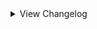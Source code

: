 <details>
<summary>View Changelog</summary>

# Plugin GUID: whistlewind.inscryption.lobotomycorp

## v2.1.0 - Into the Twilight (?/?/202?)
### 🩹 Bug fixes
- Fixed Honoured Monk having the wrong portrait
- Fixed The Road Home softlocking the game when played by Leshy
- Fixed Abnormal Bosses config replacing Grizzly Bears with Guardian Apostles in Part 1 during bosses
- Fixed Nosferatu not evolving into the correct forme
- Fixed WhiteNight not being immune to Touch of Death
- Fixed blessings being added incorrectly when Plague Doctor changes sides
- Fixed learned dialogue for Marksman and Quick Draw not playing
- Fixed some WhiteNight-related dialogue not playing correctly
- Fixed StarSound special ability targeting the wrong slots
- Fixed Behaviour Adjustment's incorrect cost from 3 Bones --> 3 Energy
- Fixed Judgement Bird special ability interaction with Repulsive cards
- Fixed Trapper boss phase 2 only using a select few modded cards - it should now draw from a larger pool
- Fixed Abnormal Trapper boss still using vanilla cards during the final phase
- Fixed some stat spell cards not showing stats
- Fixed Tiphereth B being obtainable from the Sefirot choice node
- Fixed Nothing There evolving immediately upon being revealed
- Fixed Today's Neutral Expression retaining the Undying sigil when played by the opponent
- Fixed Luminous Bracelet not showing its stats
### 🔧 Tweaks
- Twilight starter deck can now be unlocked by completing the Final Apocalypse challenge
- Minor adjustments to some sequences
- Adjusted icon for Start with a Beast cheat
- Adjusted description of Abnormal Bosses challenge to specify the affected bosses
- Angela is now unlocked when the player has at least 2 distinct Sephirah cards in their deck when moving to a Sefirot choice node
- Added extra indicators for when Bless triggers
- Bless special ability will no longer affect Giant and Uncuttable cards (Mule cards are still affected)
- Chance for Bless to create a Heretic apostle is now tied to the game's seed instead of being fully random
- Blessings are now given to whomever owns the good doctor
- Changed challenge icon for 'Start with a Beast'
- Adjusted how Blind Rage calculates slots to target
- Quick Draw icon is now flipped when possessed by the opponent
- Made a number of tweaks to dialogue
- WhiteNight now uses the Terrain stat layout
- Improved Adoration special ability's effect
### ⚖️ Balancing
- Increased Spider Bud's Health from 2 --> 3
- Rebalanced Express Train to Hell from 0/4, 4 Bones --> 0/1, 2 Energy
- Rebalanced Der Freischütz from 1/1, Bifurcated Strike, Sniper --> 2/2, Sniper, Persistent
- Rebalanced Little Red Riding Hooded Mercenary from 2/5, Sniper, Persistent --> 2/6, Sniper
- Rebalanced We Can Change Anything from 0/2 --> 1/1
- Rebalanced Nothing There (final) from 9/9, Piercing, Thick Skin x2 --> 8/8, Piercing, Persistent
- Rebalanced The Snow Queen from 1/2, 5 Bones --> 2/2, 2 Blood
- Rebalanced Melting Love from 4/3 --> Slimes/6
- Rebalanced Silent Girl from 2/1, Trifurcated Strike --> 2/2, Persecutor
- Rebalanced Yesod from 0/1; Hoarder, Corrector --> 2/3, Hoarder
- Rebalanced Chesed from 0/; Thick Skin, Healer; 1 Blood --> 1/4; Regenerator, Healer; 4 Energy
- Rebalanced Hokma from 2/3 --> 1/4
- Gebura now has Persistent instead of Piercing
- Reduced Beauty and the Beast's Power from 1 --> 0
- Beauty and the Beast now has KillsSurvivors trait
- Reworked Time Machine ability - now makes you choose a card to remove from your deck, rather than remove a random one
- Adjusted some encounter blueprints' balance
- Changed the CardTemple of some cards
### ➕ Additions
- Added Final Apocalypse challenge and boss
- Added Achievements API support (6 achievements)
- Added 1 new encounter
- Added Reskin Sigils config for controlling the names and icons of Sniper and Sentry (true by default)
### 💣 Removals
- Removed Magic Bullet special ability
- Removed unused dialogue events

## v2.0.2 - Minor patch (7/29/2023)
### 🩹 Bug fixes
- Fixed incorrect play cost for Hokma (2 Bones --> 2 Blood)
- Fixed 'Start With' Cheats adding extra copies when restarting a run using the retry button

## v2.0.1 - Minor patch (7/25/2023)
### 🩹 Bug fixes
- Fixed Bloodbath evolutions not being correctly added to the game
- Fixed softlock when a card with a Totem-given Fledgling sigil evolves
### 🔧 Tweaks
- Increased point count of Miracle Worker challenge (12 --> 60) to better indicate its difficulty
### ➕ Additions
- Added dialogue to help indicate when Bless special ability has activated

## v2.0.0 - The One Perfect Book (7/22/2023)
Note that in the future, updates and changes to modded sigils will be found in the Abnormal Sigils changelog.

### 🧱 Structural
- Separated sigils into own mod: Abnormal Sigils
- Added 2 new mod dependencies: New Spell Card Toolkit, Abnormal Sigils
- Removed BepInEx as a dependency (redundant due to API)
- Reformatted the configuration file (set values will more than likely not carry over)
- Card and abilities now work and appear in Act 2
- Improved sigil code to no longer include card-specific effects; these effects are now special abilities
- Sniper and Sentry sigils will be reskinned and renamed while this mod is active
### 🩹 Bug fixes
- Abnormality card choice now correctly displays and clears dialogue
- Fixed custom challenges not working properly in Act 1
- Fixed custom death cards not being created correctly in some circumstances
- Fixed broken encounters
- Gift Giver ability no longer gives copies of owned singleton cards
- WhiteNight event no longer softlocks when there are multiple Plague Doctors in play
- Nothing There is no longer copyable by Goo Mage
- Guardian Apostle no longer revives immediately after being Downed
### 🔧 Tweaks
- Singing Machine no longer looks like a Terrain card
- Dragon cards given new appearances, no longer display their stats
- Improved sigil rulebook description to be clearer, less cluttered
- Volatile ability now uses a custom flipped icon when used by opponents
- Sporogenic and Serpent's Nest abilities can now stack
- Starter Deck 'Road to Oz' now includes The Road Home (replacing Wolf Cub) and Ozma
- Starter Deck 'Magical Girls!' now includes Magical Girl C
- Abnormality choice node probabilities changed to (0%, 2%, 5%) by default and (2%, 5%, 10%) with Better Rare Chances cheat enabled
    - Applies to both Part 1 and KCM
- Abnormality choice node can now offer multiple Rare cards as choices
- Increased point amount of Better Rare Chances (-15 --> -10)
- Adjusted flow of some dialogue
- Improved some cards' portraits
- Leshy can now trigger special events on his side of the board
    - You will not receive the rewards for doing so however
- Miracle Worker challenge now plays Plague Doctor during a random turn and will trigger during boss battles
    - activation sequence no longer plays every battle
- Plague Doctor uses a separate, per-run counter if played by Leshy
- Bless special ability can no longer trigger multiple times per battle
- Replaced Marksman and Quick Draw sigils with the vanilla Sniper and Sentry sigils
### ➕ Additions
#### Cards
- Added the following cards:
    - Magical Girl C, Price of Silence, Pinocchio, Nosferatu, The Way Home, Ozma, Silent Girl (Rare)
- Added the following special cards:
    - The Adult Who Tells Lies, Jester of Nihil, Malkuth, Yesod, Hod, Netzach, Tiphereth A and Tiphereth B, Gebura, Chesed, Binah, Hokma, Angela
- Added the following starter decks (* = Replaces the primary card if Ruina cards are disabled in the config):
    - Random (3 randomly selected mod cards)
    - People Pleasers (Today's Shy Look, Pinocchio/Mirror of Adjustment*, Behaviour Adjustment)
    - Freak Show (Beauty and the Beast, Void Dream Queen Bee)
    - Apocrypha (Fragment of the Universe, Skin Prophecy, Price of Silence/1.76MHz*)
    - Keter (Bloodbath, The Burrowing Heaven, The Snow Queen)
- Added the following Tribes:
    - Anthropoid, Botanic, Divine, Fae, Mechanical
- Added the following Traits:
    - Boneless, SwanBrother, NakedSerpent, SporeFriend, ImmuneToInstaDeath, Orchestral
- Added pixel sprites for all cards
#### Abilities
- Added the following abilities:
    - Neutered, Neutered Latch, Return to Nihil, False Throne, Rightful Heir, Opportunistic, Cycler, Barreler, Follow the Leader, Persistent
- Added the following stat icons:
    - Nihil, Passing Time, Sigil Power
- Added the following special abilities:
    - Cowardly, The Homing Instinct
- Added the following status effects:
    - Spores, Worms
- Abilities can now be used by cards in Act 2
#### Other
- Added new configuration options
- Added the following cheats:
    - Start with a Beast, Start with a Jester, Start with a Liar
- Added Sefirot card choice node
### ⚖️ Gameplay Changes
#### Cards
- All-Around Helper: Cost changed (2 Blood --> 4 Energy)
- Apocalypse Bird: Health increased (8 --> 12), given Made of Stone
- Apostles: Replaced Terrain trait with Apostle trait, removed Uncuttable trait
- Downed Apostles: Health reduced to 1 for all variants, removed Repulsive sigil
- Spear Apostle: Power increased from 3 --> 4
- Army in Black: Reworked into Targeted Spell with Volatile
- Army in Pink: special ability now triggers when 3 ally cards die
- Backward Clock: Cost changed (4 Bones --> 2 Energy)
- Behaviour Adjustment: Cost changed (4 Bones --> 3 Energy)
- Big Bird: Given Cycler ability
- Bloodbath 2: Cost reduced (2 --> 1 Blood)
- Bloodbath 3: Rebalanced (1/3; 3 Blood --> 1/2, 2 Blood)
- Blue Star: Reworked into:
    - Forme 1: 0/4; Fledgling; 2 Blood
    - Forme 2: 0/4; Fledgling, Idol; 3 Blood
    - Forme 3: 4/4; Fledgling, All Strike; 4 Blood
- The Burrowing Heaven: Reworked into 0/1; Guardian, Sentry; 1 Blood
- CENSORED: Rebalanced (6/3, 4 Blood --> 4/3, 3 Blood)
- Clouded Monk: Cost reduced (3 Blood --> 2 Blood)
- Dimensional Refraction Variant: Reworked (4/4; 3 Blood --> 0/1; Sigil Power; 2 Blood)
- Il Pianto Della Luna: Health increased (6 --> 7)
- Child of the Galaxy: Reworked into 1/1; Flag Bearer, Bone Digger; 1 Blood
- Don't Touch Me: Cost changed (2 Bones --> 2 Energy), given Terrain trait
- Brothers: Given Terrain trait
- Second Brother: Given Piercing ability, Power reduced (0 --> 1)
- Third Brother: Health reduced (3 --> 2)
- Fourth Brother: Health reduced (2 --> 1)
- Fifth Brother: Replaced Sharp Quills with Scorching
- Sixth Brother: Replaced Stinky with Thick Skin
- Flesh Idol: Reworked into 0/4; 2 Bones; Aggravating, Fledgling (2)
- Funeral of the Dead Butterflies: Rebalanced (3/3, 3 Blood --> 1/3, 2 Blood)
- Giant Tree Sap: Cost reduced (4 --> 3 Bones), is now Rare
- Happy Teddy Bear: Reworked into 1/5; Guardian; 6 Bones
- King of Greed: Rebalanced (4/5, Hefty, 2 Blood --> 2/5, Cycler, 1 Blood)
- Luminous Bracelet: Reworked into 0/2 Targeted Spell; Greedy Healing, Give Stats and Sigils; 2 Energy
- Magical Girl D: Rebalanced (3 Health; 2 Blood --> 2 Health; 1 Blood), renamed to The King of Greed
- Magical Girl H: Power reduced (2 --> 1), given Opportunistic ability
- Queen of Hatred: Power increased (7 --> 8)
- Magical Girl S: Power reduced (2 --> 1), no longer Rare, renamed to The Knight of Despair
- Melting Love: Health increased (2 --> 3)
- 1.76 MHz: Reworked (0/3; Annoying, Leader; 2 Bones --> 2/1; Annoying; 3 Energy)
- Mountain of Smiling Bodies 2: Cost reduced (3 Blood --> 2)
- Mountain of Smiling Bodies 3: Rebalanced (4 Power; 4 Blood --> 5 Power; 3 Blood)
- Nameless Fetus: Cost reduced (5 --> 3 Bones)
- Notes from a Crazed Researcher: Reworked into Targeted Spell; 2/0; Brittle, Give Stats and Sigils; 4 Bones
- Nothing There Final: Given Piercing, Thick Skin x2 sigils
- Old Faith and Promises: Cost changed (2 Bones --> 3 Energy)
- One Sin and Hundreds of Good Deeds: Cost reduced (2 Bones --> 1 Bone)
- Porccubus: Health reduced (2 --> 1)
- Queen Bee: Health reduced (6 --> 4)
- Little Red Riding Hooded Mercenary: Reworked into 2/5; Sniper, Persistent; 3 Blood; Crimson Scar
- Big and Will Be Bad Wolf: Reworked into 3/4; Assimilator; 3 Blood; Crimson Scar
- Sapling: Reworked (0/2; free --> 0/2; Bone Digger, 2 Bones; Terrain)
- Scarecrow Searching for Wisdom: Rebalanced (1/3, 5 Bones --> 1/1, 4 Bones)
- Schadenfreude: Rebalanced (0/1; Quick Draw, Touch of Death; 4 Bones --> 1/1; Sentry; 3 Energy)
- Scorched Girl: Cost reduced (3 --> 2 Bones)
- Shelter from the 27th of March: Reworked into Targeted Spell; 0/0 ; Repulsive, Aggravating, Give Sigils; 3 Energy
- Spider Buff: Cost reduced (4 --> 3 Bones)
- Chairs: Power reduced (1 --> 0)
- Silent Orchestra: Rebalanced (1/5 --> 2/6)
- Silent Machine: Rebalanced (0/8, 2 Blood --> 0/3, 1 Blood)
- The Snow Queen: Rebalanced (3 Health 6 Bones --> 2 Health; 5 Bones)
- Snow White's Apple: Health reduced from 3 --> 1
- Snow White's Vines: gained the Terrain Trait
- The Firebird: Power increased (1 --> 2)
- The Naked Nest: Given NakedSerpent Trait
- The Naked Worm: Given NakedSerpent Trait
- Theresia: Cost changed (1 Bone --> 2 Energy)
- Today's Shy Look: Special ability tweaked to randomise when multiple copies are drawn at once
- Standard Training-Dummy Rabbit: Rebalanced (0/1, 1 Bone --> 0/2, 1 Energy)
- The Lady Facing the Wall: Rebalanced (0/2; Punisher --> 1/2; Sharp Quills)
- We Can Change Anything: Power reduced (1 --> 0)
- WhiteNight: Health reduced from 666 --> 66, replaced Terrain trait with Apostle, added ImmuneToInstaDeath trait
    - Can now be killed by regular cards, with a different reward if done so
- You Must Be Happy: Reworked into Targeted Spell, 0/2; Scrambler; 2 Energy
- You're Bald...: Reworked (1/1, 3 Bones --> 0/2, 2 Energy)
- Ttungsil: Removed Fledgling ability
#### Abilities
- Apostle: Now prevents damage and death while WhiteNight is an ally
- Broodmother: Powerlevel reduced (4 --> 3)
- Burning: Renamed to Scorching
- Nettle Clothes: Now considers cards with SwanBrother trait, no longer deals damage to the base card upon Brother cards dying
- Martyr: Can now activate when sacrificed, added additional effect:
    - "When a card bearing this sigil dies, all allied creatures gain 2 Health [ and lose all negative status effects ]."
- Corrector: Powerlevel reduced (3 --> 2)
- Frozen Heart: Healing amount changed (1 --> 2)
- Fungal Infector: Renamed to Sporogenic, reworked to be:
    - "Creatures adjacent to this card gain 1 Spores at the end of its owner's turn. This sigil activates before other sigils."
- Piercing: Reworked to be:
    - "Damage dealt by this card cannot be negated or reduced by sigils such as Armoured or Thick Skin. Deal 1 overkill damage when attacking a card."
- Serpent's Nest: No longer obtainable as a totem bottom, reworked to be:
    - "When a card bearing this sigil is struck, the striker gains 1 Worms."
- Conductor: Reworked to be:
    - "The effect of this sigil will change over the next 3 turns. This turn: do nothing."
- Ruler of Frost: Reworked to be:
    - "Activate: Once per turn, pay 3 Bones to choose a space on the board. If the space is occupied by a killable card, transform it into a Frozen Heart. Otherwise create a Block of Ice."
- The Train: Reworked to be:
    - "Three turns after this card is played, kill all creatures on the board. Creatures killed this way do not drop bones."
- Sap: Triggers less often, is now inherited from card merging
- Justitia: No longer affects Terrain and Pelt cards, mouse cursor will change when hovering over affectable cards
#### Other
- Starter decks Road to Oz, Magical Girls!, Twilight now require completing the respective in-game event before unlocking the deck
    - This can be overriden in the config by-the-by
### 💣 Removals
- Removed emission sprites from some terrain cards
- Removed Marksman and Quick Draw abilities

<details>
<summary>Pre-2.0 Updates</summary>

## v1.3.1 - Final Pre-2.0 Update (1/28/2023)
### 🧱 General
- Adjusted sprite of All-Around Helper
- Changed artwork for Group Healer to be more distinct from Team Leader
- Minor optimisations
### 💣 Removals
- Removed special behaviour from Quick Draw and Woodcutter due to API fixing Sentry softlocking

## v1.3.0 - Futureproofing Update (12/31/2022)
### 🧱 General
- Added compatibility features for upcoming 2.0 update
- Refactored some internal systems
- Tweaked card sprites
- Adjusted descriptive text of challenges Miracler Worker and Better Rare Chances
### 🩹 Bug fixes
- Fixed Plague Doctor's portrait not correctly updating mid-battle
- Fixed abnormality choice node visual bug relating to card deck
- Fixed certain singleton cards being reobtainable after certain events
### ➕ Additions
- Added starter deck support for Part 1
- Added 1 new starter deck: Random Mod Cards
- Added new config 'EXTRA RANDOM CARDS' for adding extra mod cards to the Random Mod Cards starter deck (Part 1 and KCM)

## v1.2.5 - Bug fix (11/23/2022)
### 🩹 Bug fixes
- Actually fixed Mountain of Smiling Bodies softlocking when dying

## v1.2.4 - Big Boy patch (11/22/2022)
### 🩹 Bug fixes
- Fixed cards with custom evolutions evolving into the wrong forme when played by Leshy
- Reverted prior change to Mountain of Smiling Bodies

## v1.2.3 - Bodies of Apostles patch (11/21/2022)
### 🧱 General
- Mod now unpatches itself OnDisable
### 🩹 Bug fixes
- Fixed downed Apostles not evolving into their correct forme
- Mountain of Smiling Bodies now checks if card slot is null when killed after evolving
### 🔧 Tweaks
- Rewrote Woodcutter ability to use logic from API's Sentry fix
- Quick Draw now inherits from Sentry
### 💣 Removals
- Removed some debugging items
- Removed unnecessary patches

## v1.2.2 - The 'Who Let Me Code' patch (10/6/2022)
### 🩹 Bug fixes
- Fixed the following cards not being obtainable as card choices
    - Judgement Bird
    - One Sin and Hundreds of Good Deeds
    - Plague Doctor
    - Yang
    - Yin
    - You're Bald...

## v1.2.1 - Minor patch (9/26/2022)
### 🧱 General
- Fixed inaccurate information in the ReadMe
- CENSORED's ability now has opponent compatibility
### 🩹 Bug fixes
- Fixed Hatred special not properly checking for other Magical Girls
### 🔧 Tweaks
- Improved rulebook entry descriptions for special abilities

## v1.2.0 - Close Encounters of the Abnormal Kind (9/18/2022)
### 🧱 General
- Adjusted the descriptions for some configurations to reflect new changes/be clearer.
- Fixed inaccurate information in the ReadMe
- Added PackManager compatibility
### 🩹 Bug fixes
- Fixed visual bug related to interactions with Regenerator and facedown cards
- Fixed visual bug related to Cursed ability activating when the killer has also died
- Fixed visual bug where created Spore Mold Creatures would glow when they shouldn't
- Fixed 1.76 MHz's cost being 3 bones instead of 2 bones
- Fixed First Brother's Health being 2 not 1
- Fixed Second Brother's Health being 2 not 1
- Fixed Fourth Brother's Health being 1 not 2
- Fixed Fungal Infector not affecting cards that were affected in previous battles
- Fixed Singing Machine not having an emission
- Fixed Queen of Hatred not switching back from Tired forme
- Fixed Magical Girl D not showing dialogue on evolve
- Fixed Plague Doctor special ability not activating when on the opponent's side of the board
- Fixed placeholder descriptions for Grave of Cherry Blossoms, The Little Prince still being present
- Fixed Witness ability's Rulebook entry displaying an incorrect cost
### 🔧 Tweaks
- Reworked Conductor ability to now give passive Power rather than draw Chair cards
- Nettles Clothes ability now shows added abilities
- The Naked Nest and The Naked Worm are now part of the Insect tribe
- Redid the dialogue for the Abnormality choice node, no longer plays in KCM
- Tweaked Broodmother, Queen Nest, Serpent's Nest abilities to have drawn cards inherit merged sigils
- Tweaked Gift Giver ability to have drawn cards inherit merged sigils IF Gift Giver is possessed by Laetitia
- Broodmother, Gift Giver, Corrector abilities now have opponent support
- Rewrote rulebook entry for Queen Nest
- Tweaked a number of cards' descriptions to better fit the game
### ⚖️ Balancing
- Yang event now only removes 1 card of the relevant cards at random instead of both
- Funeral of the Dead Butterflies is no longer Rare
- Notes from a Crazed Researcher no longer has Volatile
- WhiteNight no longer heals taken damage
- Buffed Singing Machine's Health from 4 --> 8
- Buffed Void Dream Rooster's Health from 2 --> 3
- Rebalanced Funeral of the Dead Butterflies to be (3,3) stats, 3 Blood, Double Strike
- Changed The Dreaming Current from (3,2) stats, 2 Blood cost, Rampager --> (4,2) stats, 3 Blood cost, Rampager and Waterborne
- Nerfed Silent Orchestra's stats from (3,6) --> (1,5)
- Increased Worker Bee's cost from FREE --> 1 Bone
### ➕ Additions
- Added custom encounters for each region
- Added starter deck Lonely Friends
    - Scorched Girl, Laetitia, Child of the Galaxy
- Added starter deck Blood Machines
    - We Can Change Anything, All-Around Helper, Singing Machine
- Added config option Abnormal Bosses
- Added config option Abnormal Encounters
- Added config option Better Rare Chances
- Added config option Miracle Worker
- Added challenge Abnormal Bosses
- Added challenge Abnormal Encounters
- Added challenge Abnormal Encounters
- Added challenge Miracle Worker
- Added cheat Better Rare Chances
- Added 10 death cards
- Added opponent-only cards: Guardian Apostle, Moleman Apostle, Rudolta (mule version), Skeleton Shrimp, Crumpled Can

## v1.1.1 - Broken Shovel patch (8/26/2022)
### 🧱 General
- Fixed ReadMe's description of Sapling showing the wrong Power
- Fixed ReadMe's description of Giant Tree being incorrectly formatted
- Removed an duplicate entry in the ReadMe of Lady Facing the Wall
- Changed ReadMe's description of Nothing There to display X/X for stats
### 🩹 Bug fixes
- Fixed Gardener not activating at all
- Fixed Magical Girl S and Army in Pink's special abilities activating whilst in hand
- Fixed Omni Strike not attacking Giant cards properly
### 🔧 Tweaks
- Changed emissions of Parasite Tree, Sapling, and The Little Prince to not obscure their cost
- Tweaked Army in Pink's special ability
### ⚖️ Balancing
- Buffed Apocalypse Bird's Power from 2 --> 3
- Buffed Army in Black's Power from 0 --> 1
- Buffed Void Dream's Power from 0 --> 1
- Increased Spider Brood's cost from FREE --> 1 Blood

## v1.1.0 - First Major Update™ (8/22/2022)
### 🧱 General
- Changed file name for config file (see above for more information on this)
- Rearranged the order of the configs in the config file
- Added opponent AI compatibility for Sniper and Marksman abilities
- Bifurcated Strike, Trifurcated Strike, and Double Strike now add stackable extra attacks for Sniper and Marksman abilities
- Omni Strike now attacks the base card's opposing slot if they aren't a Giant card rather than only the leftmost slot
- All abilities now have an icon for Act 2 if you wish to mess around with them in Act 2 - NOTE: Act 2 is not supported and has not been playtested
- Fixed inaccurate information in the ReadMe
### 🩹 Bug fixes
- Fixed custom death cards not being properly added to the game
- Fixed Assimilator and Bloodfiend still activating when the base card has died
- Fixed Martyr ability causing the game to freeze when there are no valid targets to be healed
- Fixed Quick Draw and Woodcutter abilities causing the game to freeze in certain scenarios
- Fixed Gardener ability activating when not on the board
- Fixed Gardener ability causing the game to freeze when the dead card's slot isn't empty
- Fixed Ruler of Frost ability causing the game to freeze when the dead card's slot isn't empty
- Fixed Cursed ability affecting Giant cards
- Fixed Flag Bearer ability revoking the Health buff under certain situations
- Fixed Regenerator ability killing adjacent cards when they are at max Health
- Fixed incorrect Regenerator ability description
- Fixed Magical Girl H's special ability not accounting for certain situations
- Fixed Judgement Bird's special ability not accounting for Airborne or Repulsive
- Fixed Submerged cards not flipping when targeted by Judgement Bird
- Fixed the Mirror of Adjustment not properly displaying the Mirror stat icon
- Fixed Nothing There and Express Train to Hell being selectable hosts/sacrifices at card merge and campfire nodes
### 🔧 Tweaks
- Assimilator, Queen Nest, Cursed, Regenerator, Reflector, Grinder abilities are now modular
- Made a number of abilities stackable (see Abilities section for more information)
- Tweaked Bloodbath's special ability to better indicate to the player when it has activated whilst in hand
- Snow White's Apple now kills survivors at the Campfire
- Plague Doctor now changes its appearance based on the number of times it has healed cards (change persists even if you reset mid-battle)
- Piercing ability now has different behaviour when possessed by Staff Apostle
- Added placeholder text for when all 3 Magical Girls are on the same side of the board
- Updated Nameless Fetus's sprites
- Updated WhiteNight's sprite and emission
- Mirror of Adjustment now uses the default stat layout
- Made minor changes to various card and ability descriptions
- Cards killed by certain event cards no longer activate triggers. This is to prevent softlocks relating to certain ability combinations
### ⚖️ Balancing
- Queen Nest ability no longer creates a Worker Bee when played
- Made of Slime ability now gives created cards 1 Power, no longer affects cards with 1 Health
- Cursed ability no longer affects card with the Uncuttable trait or the Made of Stone ability
- Changed Bloodbaths' stats and gave them the Spilled Blood stat icon
- Cards created by the Roots ability now inherit the base card's sigils
- Minions created by Gardener now inherit the dead card's sigils
- Minions created by CENSORED now inherit the full Power of the killed card
- Army in Pink's special ability now creates 4 copies of Army in Black in hand when triggered
- Bloodbath 1, 2, and 3 now all the have Spilled Blood stat icon
- Buffed CENSORED's Health from 2 --> 3
- Buffed Queen Bee's Health from 5 --> 6
- Buffed Snow Queen's Health from 2 --> 3
- Buffed Scarecrow Searching for Wisdom's Health from 2 --> 3
- Buffed Luminous Bracelet's Health from 1 --> 2
- Buffed Opened Can of WellCheers's Health from 1 --> 2
- Buffed We Can Change Anything's stats from (0,1) --> (1,2)
- Increased Express Train to Hell's cost from FREE --> 6 Bones
- Reduced The Train ability's activation cost from 12 Bones --> 6 Bones
- Reduced Parasite Tree's cost from 2 Blood --> 1 Blood
- Rebalanced 1.76 MHz to 2 Bones cost
- Rebalanced Blue Star 1 to have (0,2) stats, Fledgling
- Rebalanced Blue Star 2 to have (2,6) stats, Assimilator, Omni Strike
- Rebalanced Flesh Idol to have (0,2) stats, 3 Bones cost
- Rebalanced Crumbling Armour to have (0,3) stats, 5 Bones cost
- Rebalanced Scythe Apostle from 3 Power, Woodcutter --> 2 Power, Double Strike
- Rebalanced Army in Pink to have (3,3) stats, Protector, Clinger
- Rebalanced Army in Black to have (0,1) stats, Volatile, Brittle, 0 cost
- Nerfed Bloodbath's Health from 3 --> 1
- Nerfed Bloodbath 1's Health from 3 --> 1 
- Nerfed Bloodbath 2's Health from 3 --> 2
- Nerfed Bloodbath 3's Power from 3 --> 1
### ➕ Additions
- Big Bird and Blue Star now possess special abilities
- Added starter deck First Day
    - One Sin, Fairy Festival, Old Lady
- Added starter deck Road to Oz
    - Wolf Cub, Scarecrow Searching for Wisdom, Warm-Hearted Woodsman
- Added starter deck Magical Girls!
    - Magical Girl H, Magical Girl D, Magical Girl S
- Added starter deck Twilight
    - Punishing Bird, Big Bird, Punishing Bird
- Added card choice node
- Added config option No Donators
- Added config option Card Choice at Start
- Added combat event for Apocaylpse Bird
- Added combat event for Yin and Yang
- Added card Child of the Galaxy
- Added card Fragment of the Universe
- Added card Apocalypse Bird
- Added card The Little Prince
- Added card Dream of a Black Swan
- Added card Giant Tree Sap
- Added card Skin Prophecy
- Added card Behaviour Adjustment
- Added card Old Faith and Promise
- Added card Yin
- Added card Yang
- Added card Backward Clock
- Added card Il Pianto della Luna
- Added ability Fungal Infector
- Added ability Clothes Made of Nettles
- Added ability Witness
- Added ability Corrector
- Added ability Alchemist
- Added ability Time Machine
- Added special ability Giant Tree Sap
- Added special ability Big Bird

## v1.0.7 - Martyr bug fix (7/22/2022)
### 🩹 Bug fixes
- Fixed Martyr ability softlocking when there aren't any other valid cards
- Melting Love can now be found as a rare card
- Judgement Bird is now found as a common choice instead of a rare
### 🔧 Tweaks
- Changed sigil icons of activated abilities to better indicate their nature
- Martyr ability now longer changes your view during combat
### ⚖️ Balancing
- Reduced One Sin's cost from 4 Bones --> 2 Bones

## v1.0.5 & v1.0.6 - Nothing Angels patch (7/3/2022)
### 🩹 Bug fixes
- Fixed Apostles not entering Downed state when killed
- Fixed Nothing There not being properly added to the deck
- Fixed Apostle Spear emission not showing
- WhiteNight event works again
### 🔧 Tweaks
- Dreaming Current now has Rampager instead of Sprinter and Hefty
- Reverted some cards' emissions to the default colour
### ⚖️ Balancing
- Select cards can no longer be used at the Campfire or Mycologists

## v1.0.3 & v1.0.4 - Mountains of Coloured Text patch (6/29/2022)
### 🩹 Bug fixes
- Fixed Assimilator ability not doing proper checks on the base Card
- Fixed Assimilator ability not properly checking for MoSB evolutions (v1.0.4)
### 🔧 Tweaks
- Leshy's eyes now turn red during the WhiteNight event
- Changed colour of text relating to WhiteNight event
- Tweaked Assimilator ability OnDie trigger to be specific to MoSB

## v1.0.2 - Prayer and Bees patch (6/28/2022)
### 🩹 Bug fixes
- Fixed Queen Nest ability softlocking when Queen Bee is dropped by the Mule
### 🔧 Tweaks
- Tweaked Confession ability to make Heretic sequence smoother
### ⚖️ Balancing
- Cards from the WhiteNight event no longer drop bones when killed
- Hundreds of Good Deeds now dies if Confession is activated during a boss

## v1.0.1 - Bones and Trains patch (6/27/2022)
### 🧱 General
- Removed the fourth zero from the in-game version number to be consistent with the Thunderstore version number
### 🩹 Bug Fixes
- Fixed Boons of the Bone Lord not giving bones
- Fixed cards not dropping bones if a copy was previously killed by The Train
- Fixed The Train ability being free to activate
### 🔧 Tweaks
- Confession ability changed to an activated-type ability
- Fixed an error in the README regarding The Train ability's description
- Can no longer activate The Train ability if there are no other cards on the board
### ⚖️ Balancing
- Increased The Train ability activation cost 10 --> 12

## v1.0.0 - Initial release (6/26/2022)
### ➕ Additions
- 71 Cards
- 38 Abilities
- 13 Special abilities

</details>
</details>